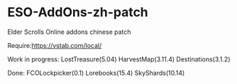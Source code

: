 # ESO-AddOns-zh-patch
Elder Scrolls Online addons chinese patch
	
Require:https://vstab.com/local/

Work in progress:
  LostTreasure(5.04)
  HarvestMap(3.11.4)
  Destinations(3.1.2)
  
Done:
  FCOLockpicker(0.1)
  Lorebooks(15.4)
  SkyShards(10.14)
